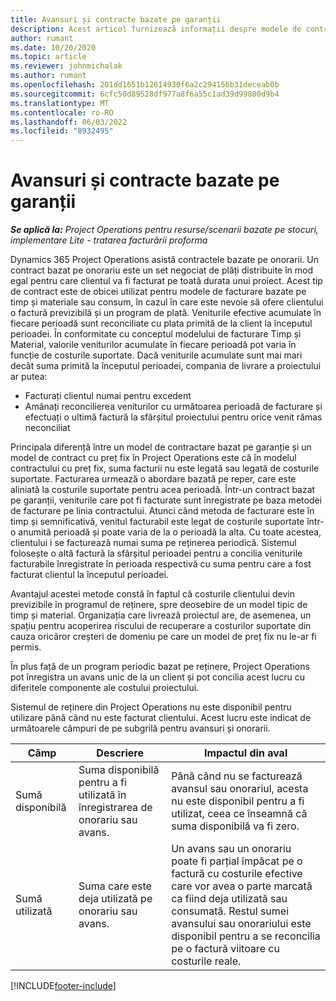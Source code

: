```yaml
---
title: Avansuri și contracte bazate pe garanții
description: Acest articol furnizează informații despre modele de contractare și avansuri pe bază de onorariu în Project Operations.
author: rumant
ms.date: 10/20/2020
ms.topic: article
ms.reviewer: johnmichalak
ms.author: rumant
ms.openlocfilehash: 201dd1651b12614930f6a2c294156b31deceab0b
ms.sourcegitcommit: 6cfc50d89528df977a8f6a55c1ad39d99800d9b4
ms.translationtype: MT
ms.contentlocale: ro-RO
ms.lasthandoff: 06/03/2022
ms.locfileid: "8932495"
---
```

# <a name="advances-and-retainer-based-contracts"></a>Avansuri și contracte bazate pe garanții


_**Se aplică la:** Project Operations pentru resurse/scenarii bazate pe stocuri, implementare Lite - tratarea facturării proforma_

Dynamics 365 Project Operations asistă contractele bazate pe onorarii. Un contract bazat pe onorariu este un set negociat de plăți distribuite în mod egal pentru care clientul va fi facturat pe toată durata unui proiect. Acest tip de contract este de obicei utilizat pentru modele de facturare bazate pe timp și materiale sau consum, în cazul în care este nevoie să ofere clientului o factură previzibilă și un program de plată. Veniturile efective acumulate în fiecare perioadă sunt reconciliate cu plata primită de la client la începutul perioadei. În conformitate cu conceptul modelului de facturare Timp și Material, valorile veniturilor acumulate în fiecare perioadă pot varia în funcție de costurile suportate. Dacă veniturile acumulate sunt mai mari decât suma primită la începutul perioadei, compania de livrare a proiectului ar putea:

- Facturați clientul numai pentru excedent 
- Amânați reconcilierea veniturilor cu următoarea perioadă de facturare și efectuați o ultimă factură la sfârșitul proiectului pentru orice venit rămas neconciliat

Principala diferență între un model de contractare bazat pe garanție și un model de contract cu preț fix în Project Operations este că în modelul contractului cu preț fix, suma facturii nu este legată sau legată de costurile suportate. Facturarea urmează o abordare bazată pe reper, care este aliniată la costurile suportate pentru acea perioadă. Într-un contract bazat pe garanții, veniturile care pot fi facturate sunt înregistrate pe baza metodei de facturare pe linia contractului. Atunci când metoda de facturare este în timp și semnificativă, venitul facturabil este legat de costurile suportate într-o anumită perioadă și poate varia de la o perioadă la alta. Cu toate acestea, clientului i se facturează numai suma pe reținerea periodică. Sistemul folosește o altă factură la sfârșitul perioadei pentru a concilia veniturile facturabile înregistrate în perioada respectivă cu suma pentru care a fost facturat clientul la începutul perioadei.

Avantajul acestei metode constă în faptul că costurile clientului devin previzibile în programul de reținere, spre deosebire de un model tipic de timp și material. Organizația care livrează proiectul are, de asemenea, un spațiu pentru acoperirea riscului de recuperare a costurilor suportate din cauza oricăror creșteri de domeniu pe care un model de preț fix nu le-ar fi permis.

În plus față de un program periodic bazat pe reținere, Project Operations pot înregistra un avans unic de la un client și pot concilia acest lucru cu diferitele componente ale costului proiectului.

Sistemul de reținere din Project Operations nu este disponibil pentru utilizare până când nu este facturat clientului. Acest lucru este indicat de următoarele câmpuri de pe subgrilă pentru avansuri și onorarii.

| Câmp | Descriere | Impactul din aval |
| --- | --- | --- |
| Sumă disponibilă | Suma disponibilă pentru a fi utilizată în înregistrarea de onorariu sau avans. | Până când nu se facturează avansul sau onorariul, acesta nu este disponibil pentru a fi utilizat, ceea ce înseamnă că suma disponibilă va fi zero. |
| Sumă utilizată | Suma care este deja utilizată pe onorariu sau avans. | Un avans sau un onorariu poate fi parțial împăcat pe o factură cu costurile efective care vor avea o parte marcată ca fiind deja utilizată sau consumată. Restul sumei avansului sau onorariului este disponibil pentru a se reconcilia pe o factură viitoare cu costurile reale. |


[!INCLUDE[footer-include](../../includes/footer-banner.md)]